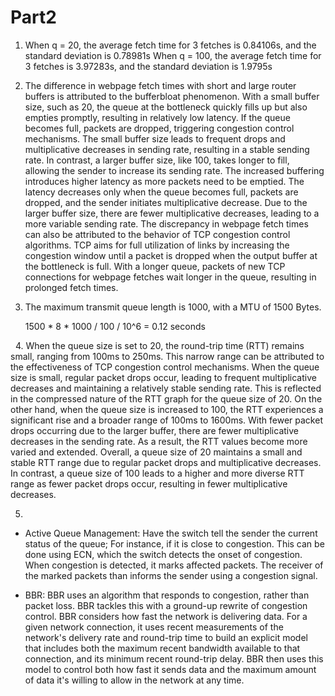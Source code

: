 # **Part2**

 1. When q = 20, the average fetch time for 3 fetches is 0.84106s, and the standard deviation is 0.78981s
When q = 100, the average fetch time for 3 fetches is 3.97283s, and the standard deviation is 1.9795s

2. The difference in webpage fetch times with short and large router buffers is attributed to the bufferbloat phenomenon. With a small buffer size, such as 20, the queue at the bottleneck quickly fills up but also empties promptly, resulting in relatively low latency. If the queue becomes full, packets are dropped, triggering congestion control mechanisms. The small buffer size leads to frequent drops and multiplicative decreases in sending rate, resulting in a stable sending rate.
In contrast, a larger buffer size, like 100, takes longer to fill, allowing the sender to increase its sending rate. The increased buffering introduces higher latency as more packets need to be emptied. The latency decreases only when the queue becomes full, packets are dropped, and the sender initiates multiplicative decrease. Due to the larger buffer size, there are fewer multiplicative decreases, leading to a more variable sending rate.
The discrepancy in webpage fetch times can also be attributed to the behavior of TCP congestion control algorithms. TCP aims for full utilization of links by increasing the congestion window until a packet is dropped when the output buffer at the bottleneck is full. With a longer queue, packets of new TCP connections for webpage fetches wait longer in the queue, resulting in prolonged fetch times.

3. The maximum transmit queue length is 1000, with a MTU of 1500 Bytes.

    1500 * 8 * 1000 / 100 / 10^6 = 0.12 seconds

&nbsp;
4. When the queue size is set to 20, the round-trip time (RTT) remains small, ranging from 100ms to 250ms. This narrow range can be attributed to the effectiveness of TCP congestion control mechanisms. When the queue size is small, regular packet drops occur, leading to frequent multiplicative decreases and maintaining a relatively stable sending rate. This is reflected in the compressed nature of the RTT graph for the queue size of 20.
On the other hand, when the queue size is increased to 100, the RTT experiences a significant rise and a broader range of 100ms to 1600ms. With fewer packet drops occurring due to the larger buffer, there are fewer multiplicative decreases in the sending rate. As a result, the RTT values become more varied and extended.
Overall, a queue size of 20 maintains a small and stable RTT range due to regular packet drops and multiplicative decreases. In contrast, a queue size of 100 leads to a higher and more diverse RTT range as fewer packet drops occur, resulting in fewer multiplicative decreases.

5. 
 - Active Queue Management: Have the switch tell the sender the current status of the queue; For instance, if it is close to congestion. This can be done using ECN, which the switch detects the onset of congestion. When congestion is detected, it marks affected packets. The receiver of the marked packets than informs the sender using a congestion signal.
 
 - BBR: BBR uses an algorithm that responds to congestion, rather than packet loss. BBR tackles this with a ground-up rewrite of congestion control. BBR considers how fast the network is delivering data. For a given network connection, it uses recent measurements of the network's delivery rate and round-trip time to build an explicit model that includes both the maximum recent bandwidth available to that connection, and its minimum recent round-trip delay. BBR then uses this model to control both how fast it sends data and the maximum amount of data it's willing to allow in the network at any time.
